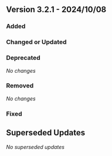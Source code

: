 ## Version 3.2.1 - 2024/10/08

### Added
### Changed or Updated
### Deprecated
_No changes_
### Removed
_No changes_
### Fixed

## Superseded Updates
_No superseded updates_
